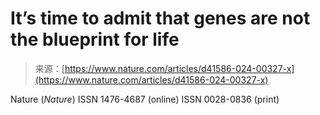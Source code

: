 <!--yml
category: 未分类
date: 2024-05-27 14:37:48
-->

# It’s time to admit that genes are not the blueprint for life

> 来源：[https://www.nature.com/articles/d41586-024-00327-x](https://www.nature.com/articles/d41586-024-00327-x)

Nature (*Nature*) ISSN 1476-4687 (online) ISSN 0028-0836 (print)